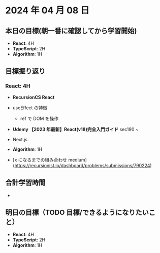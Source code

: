 # 2024 年 04 月 08 日

## 本日の目標(朝一番に確認してから学習開始)

-   **React**: 4H
-   **TypeScript**: 2H
-   **Algorithm**: 1H

## 目標振り返り

### React: 4H

-   **RecursionCS React**

-   useEffect の特徴

    -   ref で DOM を操作

-   **Udemy 【2023 年最新】React(v18)完全入門ガイド** sec190 ~

-   Next.js

-   **Algorithm**: 1H

-   [x になるまでの組み合わせ medium] (https://recursionist.io/dashboard/problems/submissions/790224)

## 合計学習時間

-

## 明日の目標（TODO 目標/できるようになりたいこと）

-   **React**: 4H
-   **TypeScript**: 2H
-   **Algorithm**: 1H

